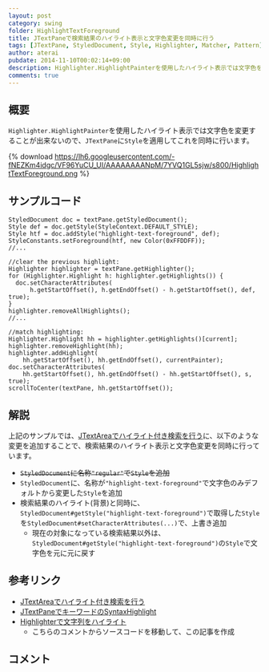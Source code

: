 ```yaml
---
layout: post
category: swing
folder: HighlightTextForeground
title: JTextPaneで検索結果のハイライト表示と文字色変更を同時に行う
tags: [JTextPane, StyledDocument, Style, Highlighter, Matcher, Pattern]
author: aterai
pubdate: 2014-11-10T00:02:14+09:00
description: Highlighter.HighlightPainterを使用したハイライト表示では文字色を変更することが出来ないので、JTextPaneにStyleを適用してこれを同時に行います。
comments: true
---
```

## 概要
`Highlighter.HighlightPainter`を使用したハイライト表示では文字色を変更することが出来ないので、`JTextPane`に`Style`を適用してこれを同時に行います。

{% download https://lh6.googleusercontent.com/-fNEZKm4idgc/VF96YuCU_UI/AAAAAAAANpM/7YVQ1GL5sjw/s800/HighlightTextForeground.png %}

## サンプルコード
<pre class="prettyprint"><code>StyledDocument doc = textPane.getStyledDocument();
Style def = doc.getStyle(StyleContext.DEFAULT_STYLE);
Style htf = doc.addStyle("highlight-text-foreground", def);
StyleConstants.setForeground(htf, new Color(0xFFDDFF));
//...

//clear the previous highlight:
Highlighter highlighter = textPane.getHighlighter();
for (Highlighter.Highlight h: highlighter.getHighlights()) {
  doc.setCharacterAttributes(
      h.getStartOffset(), h.getEndOffset() - h.getStartOffset(), def, true);
}
highlighter.removeAllHighlights();
//...

//match highlighting:
Highlighter.Highlight hh = highlighter.getHighlights()[current];
highlighter.removeHighlight(hh);
highlighter.addHighlight(
    hh.getStartOffset(), hh.getEndOffset(), currentPainter);
doc.setCharacterAttributes(
    hh.getStartOffset(), hh.getEndOffset() - hh.getStartOffset(), s, true);
scrollToCenter(textPane, hh.getStartOffset());
</code></pre>

## 解説
上記のサンプルでは、[JTextAreaでハイライト付き検索を行う](http://ateraimemo.com/Swing/HighlightSearch.html)に、以下のような変更を追加することで、検索結果のハイライト表示と文字色変更を同時に行っています。

- ~~`StyledDocument`に名称`"regular"`で`Style`を追加~~
- `StyledDocument`に、名称が`"highlight-text-foreground"`で文字色のみデフォルトから変更した`Style`を追加
- 検索結果のハイライト(背景)と同時に、`StyledDocument#getStyle("highlight-text-foreground")`で取得した`Style`を`StyledDocument#setCharacterAttributes(...)`で、上書き追加
    - 現在の対象になっている検索結果以外は、`StyledDocument#getStyle("highlight-text-foreground")`の`Style`で文字色を元に元に戻す

<!-- dummy comment line for breaking list -->

## 参考リンク
- [JTextAreaでハイライト付き検索を行う](http://ateraimemo.com/Swing/HighlightSearch.html)
- [JTextPaneでキーワードのSyntaxHighlight](http://ateraimemo.com/Swing/SimpleSyntaxHighlight.html)
- [Highlighterで文字列をハイライト](http://ateraimemo.com/Swing/Highlighter.html)
    - こちらのコメントからソースコードを移動して、この記事を作成

<!-- dummy comment line for breaking list -->

## コメント
